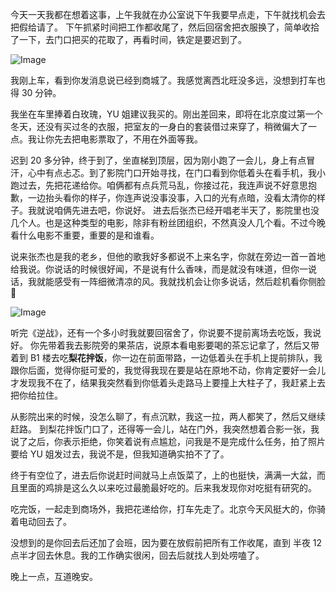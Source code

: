 今天一天我都在想着这事，上午我就在办公室说下午我要早点走，下午就找机会去把假给请了。
下午抓紧时间把工作都收尾了，然后回宿舍把衣服换了，简单收拾了一下，去门口把买的花取了，再看时间，铁定是要迟到了。

![Image](https://github.com/user-attachments/assets/313700e5-166f-4b26-8e4d-2a4ea6d91ef0)


我刚上车，看到你发消息说已经到商城了。我感觉离西北旺没多远，没想到打车也得 30 分钟。

我坐在车里捧着白玫瑰，YU 姐建议我买的。刚出差回来，即将在北京度过第一个冬天，还没有买过冬的衣服，把室友的一身白的套装借过来穿了，稍微偏大了一点。我让你先去把电影票取了，不用在外面等我。

迟到 20 多分钟，终于到了，坐直梯到顶层，因为刚小跑了一会儿，身上有点冒汗，心中有点忐忑。到了影院门口开始寻找，在门口看到你低着头在看手机，我小跑过去，先把花递给你。咱俩都有点兵荒马乱，你接过花，我连声说不好意思抱歉，一边抬头看你的样子，你连声说没事没事，入口的光有点暗，没看太清你的样子。我就说咱俩先进去吧，你说好。
进去后张杰已经开唱老半天了，影院里也没几个人。也是这种类型的电影，除非有粉丝团组织，不然真没人几个看。不过今晚看什么电影不重要，重要的是和谁看。

说来张杰也是我的老乡，但他的歌我好多都说不上来名字，你就在旁边一首一首地给我说。你说话的时候很好闻，不是说有什么香味，而是就没有味道，但你一说话，我就能感受有一阵细微清凉的风。我就找机会让你多说话，然后趁机看你侧脸🤣

![Image](https://github.com/user-attachments/assets/f2512b31-1622-498e-bbb6-985e728633c4)

听完《逆战》，还有一个多小时我就要回宿舍了，你说要不提前离场去吃饭，我说好。
你先带着我去影院旁的果茶店，说原本看电影要喝的茶忘记拿了，然后又带着到 B1 楼去吃**梨花拌饭**，你一边在前面带路，一边低着头在手机上提前排队，我跟你后面，觉得你挺可爱的，我觉得我现在要是站在原地不动，你肯定要好一会儿才发现我不在了，结果我突然看到你低着头走路马上要撞上大柱子了，我赶紧上去把你给拉住。

从影院出来的时候，没怎么聊了，有点沉默，我这一拉，两人都笑了，然后又继续赶路。
到梨花拌饭门口了，还得等一会儿，站在门外，我突然想着合影一张，我说了之后，你表示拒绝，你笑着说有点尴尬，问我是不是完成什么任务，拍了照片要给 YU 姐发过去，我说不是，但我知道确实拍不了了。

终于有空位了，进去后你说赶时间就马上点饭菜了，上的也挺快，满满一大盆，而且里面的鸡排是这么久以来吃过最脆最好吃的。后来我发现你对吃挺有研究的。

吃完饭，一起走到商场外，我把花递给你，打车先走了。北京今天风挺大的，你骑着电动回去了。

没想到的是你回去后还加了会班，因为要在放假前把所有工作收尾，直到 半夜 12 点半才回去休息。我的工作确实很闲，回去后就找人到处唠嗑了。

晚上一点，互道晚安。


